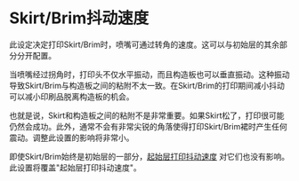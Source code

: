 Skirt/Brim抖动速度
====
此设定决定打印Skirt/Brim时，喷嘴可通过转角的速度。这可以与初始层的其余部分分开配置。

当喷嘴经过拐角时，打印头不仅水平振动，而且构造板也可以垂直振动。这种振动导致Skirt/Brim与构造板之间的粘附不太一致。在Skirt/Brim的打印期间减小抖动可以减小印刷品脱离构造板的机会。

也就是说，Skirt和构造板之间的粘附不是非常重要。如果Skirt松了，打印很可能仍然会成功。此外，通常不会有非常尖锐的角落使得打印Skirt/Brim裙时产生任何震动。调整此设置的影响将非常小。

即使Skirt/Brim始终是初始层的一部分，[起始层打印抖动速度](jerk_print_layer_0.md) 对它们也没有影响。此设置将覆盖"起始层打印抖动速度"。
